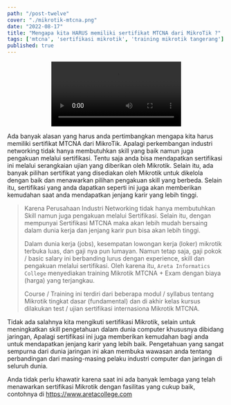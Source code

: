 ```yaml
---
path: "/post-twelve"
cover: "./mikrotik-mtcna.png"
date: "2022-08-17"
title: "Mengapa kita HARUS memiliki sertifikat MTCNA dari MikroTik ?"
tags: ['mtcna', 'sertifikasi mikrotik', 'training mikrotik tangerang']
published: true
---
```


<center>
    <video src="https://user-images.githubusercontent.com/62259121/185046070-0f36dcd0-cfcc-4779-a0ea-33646d188206.mp4" controls="controls" style="max-width: 730px;">
    </video>
</center>


Ada banyak alasan yang harus anda pertimbangkan mengapa kita harus memiliki sertifikat MTCNA dari MikroTik. Apalagi perkembangan industri networking tidak hanya membutuhkan skill yang baik namun juga pengakuan melalui sertifikasi. Tentu saja anda bisa mendapatkan sertifikasi ini melalui serangkaian ujian yang diberikan oleh Mikrotik. Selain itu, ada banyak pilihan sertifikat yang disediakan oleh Mikrotik untuk dikelola dengan baik dan menawarkan pilihan pengakuan skill yang berbeda. Selain itu, sertifikasi yang anda dapatkan seperti ini juga akan memberikan kemudahan saat anda mendapatkan jenjang karir yang lebih tinggi.

> Karena Perusahaan Industri Networking tidak hanya membutuhkan Skill namun juga pengakuan melalui Sertifikasi. Selain itu, dengan mempunyai Sertifikasi MTCNA maka akan lebih mudah bersaing dalam dunia kerja dan jenjang karir pun bisa akan lebih tinggi.
> 
> Dalam dunia kerja (jobs), kesempatan lowongan kerja (loker) mikrotik terbuka luas, dan gaji nya pun lumayan. Namun tetap saja, gaji pokok / basic salary ini berbanding lurus dengan experience, skill dan pengakuan melalui sertifikasi. Oleh karena itu, `Areta Informatics College` menyediakan training Mikrotik MTCNA + Exam dengan biaya (harga) yang terjangkau.
> 
> Course / Training ini terdiri dari beberapa modul / syllabus tentang Mikrotik tingkat dasar (fundamental) dan di akhir kelas kursus dilakukan test / ujian sertifikasi internasiona Mikrotik MTCNA.

Tidak ada salahnya kita mengikuti sertifikasi Mikrotik, selain untuk meningkatkan skill pengetahuan dalam dunia computer khususnya dibidang jaringan, Apalagi sertifikasi ini juga memberikan kemudahan bagi anda untuk mendapatkan jenjang karir yang lebih baik. Pengetahuan yang sangat sempurna dari dunia jaringan ini akan membuka wawasan anda tentang perbandingan dari masing-masing pelaku industri computer dan jaringan di seluruh dunia.

Anda tidak perlu khawatir karena saat ini ada banyak lembaga yang telah menawarkan sertifikasi Mikrotik dengan fasilitas yang cukup baik, contohnya di https://www.aretacollege.com
